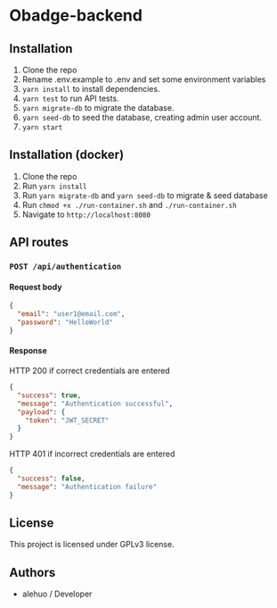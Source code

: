 # Obadge-backend

## Installation

1. Clone the repo
2. Rename .env.example to .env and set some environment variables
3. `yarn install` to install dependencies.
4. `yarn test` to run API tests.
5. `yarn migrate-db` to migrate the database.
6. `yarn seed-db` to seed the database, creating admin user account.
7. `yarn start`

## Installation (docker)

1. Clone the repo
2. Run `yarn install`
3. Run `yarn migrate-db` and `yarn seed-db` to migrate & seed database
4. Run `chmod +x ./run-container.sh` and `./run-container.sh`
5. Navigate to `http://localhost:8080`

## API routes

### `POST /api/authentication`

#### Request body

```json
{
  "email": "user1@email.com",
  "password": "HelloWorld"
}
```

#### Response

HTTP 200 if correct credentials are entered

```json
{
  "success": true,
  "message": "Authentication successful",
  "payload": {
    "token": "JWT_SECRET"
  }
}
```

HTTP 401 if incorrect credentials are entered

```json
{
  "success": false,
  "message": "Authentication failure"
}
```

## License

This project is licensed under GPLv3 license.

## Authors

- alehuo / Developer
